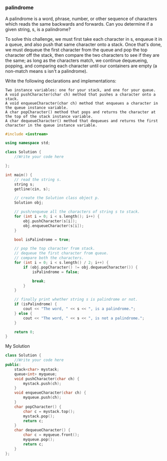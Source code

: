 #


### palindrome

A palindrome is a word, phrase, number, or other sequence of characters which reads the same backwards and forwards. 
Can you determine if a given string, s, is a palindrome?

To solve this challenge, we must first take each character in s, enqueue it in a queue, 
and also push that same character onto a stack. 
Once that's done, we must dequeue the first character from the queue and pop the top character off the stack, 
then compare the two characters to see if they are the same; as long as the characters match, 
we continue dequeueing, popping, and comparing each character until our containers are empty 
(a non-match means s isn't a palindrome).

Write the following declarations and implementations:
```
Two instance variables: one for your stack, and one for your queue.
A void pushCharacter(char ch) method that pushes a character onto a stack.
A void enqueueCharacter(char ch) method that enqueues a character in the queue instance variable.
A char popCharacter() method that pops and returns the character at the top of the stack instance variable.
A char dequeueCharacter() method that dequeues and returns the first character in the queue instance variable.

```

```cpp
#include <iostream>

using namespace std;

class Solution {
    //Write your code here

};

int main() {
    // read the string s.
    string s;
    getline(cin, s);

  	// create the Solution class object p.
    Solution obj;

    // push/enqueue all the characters of string s to stack.
    for (int i = 0; i < s.length(); i++) {
        obj.pushCharacter(s[i]);
        obj.enqueueCharacter(s[i]);
    }

    bool isPalindrome = true;

    // pop the top character from stack.
    // dequeue the first character from queue.
    // compare both the characters.
    for (int i = 0; i < s.length() / 2; i++) {
        if (obj.popCharacter() != obj.dequeueCharacter()) {
            isPalindrome = false;

            break;
        }
    }

    // finally print whether string s is palindrome or not.
    if (isPalindrome) {
        cout << "The word, " << s << ", is a palindrome.";
    } else {
        cout << "The word, " << s << ", is not a palindrome.";
    }

    return 0;
}

```
My Solution
```cpp
class Solution {
	//Write your code here
public:
	stack<char> mystack;
	queue<int> myqueue;
	void pushCharacter(char ch) {
		mystack.push(ch);
	}
	void enqueueCharacter(char ch) {
		myqueue.push(ch);
	}
	char popCharacter() {
		char c = mystack.top();
		mystack.pop();
		return c;
	}
	char dequeueCharacter() {
		char c = myqueue.front();
		myqueue.pop();
		return c;
	}
};
```
